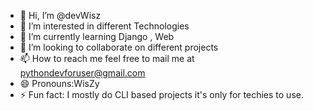- 👋 Hi, I’m @devWisz
- 👀 I’m interested in different Technologies
- 🌱 I’m currently learning Django , Web
- 💞️ I’m looking to collaborate on different projects
- 📫 How to reach me feel free to mail me at pythondevforuser@gmail.com
- 😄 Pronouns:WisZy
- ⚡ Fun fact: I mostly do CLI based projects it's only for techies to use.

<!---
devWisz/devWisz is a ✨ special ✨ repository because its `README.md` (this file) appears on your GitHub profile.
You can click the Preview link to take a look at your changes.
--->
